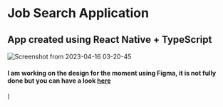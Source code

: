 # Job Search Application

## App created using React Native + TypeScript

![Screenshot from 2023-04-16 03-20-45](https://user-images.githubusercontent.com/72669865/232264663-c8e6245d-6eef-4f79-b04c-639e5e288d7a.png)

#### I am working on the design for the moment using **Figma**, it is not fully done but you can have a look [here](https://www.figma.com/community/file/1229269901004321168/Gigs)
)
